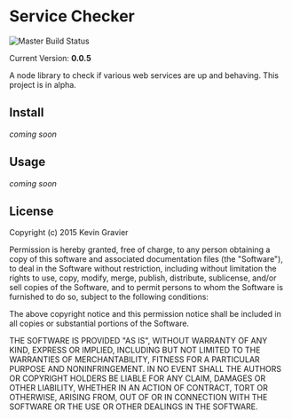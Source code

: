 Service Checker 
===============

![Master Build Status](https://travis-ci.org/mrkmg/service-checker.svg?branch=master)

Current Version: **0.0.5**

A node library to check if various web services are up and behaving. This project is in alpha.

Install
-------

_coming soon_

Usage
-----

_coming soon_


License
-------

Copyright (c) 2015 Kevin Gravier

Permission is hereby granted, free of charge, to any person obtaining a copy
of this software and associated documentation files (the "Software"), to deal
in the Software without restriction, including without limitation the rights
to use, copy, modify, merge, publish, distribute, sublicense, and/or sell
copies of the Software, and to permit persons to whom the Software is
furnished to do so, subject to the following conditions:

The above copyright notice and this permission notice shall be included in
all copies or substantial portions of the Software.

THE SOFTWARE IS PROVIDED "AS IS", WITHOUT WARRANTY OF ANY KIND, EXPRESS OR
IMPLIED, INCLUDING BUT NOT LIMITED TO THE WARRANTIES OF MERCHANTABILITY,
FITNESS FOR A PARTICULAR PURPOSE AND NONINFRINGEMENT.  IN NO EVENT SHALL THE
AUTHORS OR COPYRIGHT HOLDERS BE LIABLE FOR ANY CLAIM, DAMAGES OR OTHER
LIABILITY, WHETHER IN AN ACTION OF CONTRACT, TORT OR OTHERWISE, ARISING FROM,
OUT OF OR IN CONNECTION WITH THE SOFTWARE OR THE USE OR OTHER DEALINGS IN
THE SOFTWARE.
